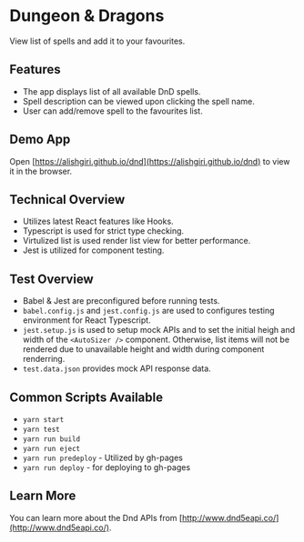 # Dungeon & Dragons
View list of spells and add it to your favourites.

## Features
- The app displays list of all available DnD spells.
- Spell description can be viewed upon clicking the spell name.
- User can add/remove spell to the favourites list. 

## Demo App
Open [https://alishgiri.github.io/dnd](https://alishgiri.github.io/dnd) to view it in the browser.

## Technical Overview
- Utilizes latest React features like Hooks.
- Typescript is used for strict type checking.
- Virtulized list is used render list view for better performance.
- Jest is utilized for component testing.

## Test Overview
- Babel & Jest are preconfigured before running tests.
- `babel.config.js` and `jest.config.js` are used to configures testing environment for React Typescript.
- `jest.setup.js` is used to setup mock APIs and to set the initial heigh and width of the `<AutoSizer />` component. Otherwise, list items will not be rendered due to unavailable height and width during component renderring.
- `test.data.json` provides mock API response data.

## Common Scripts Available
- `yarn start`
- `yarn test`
- `yarn run build`
- `yarn run eject`
- `yarn run predeploy` - Utilized by gh-pages
- `yarn run deploy` - for deploying to gh-pages 

## Learn More

You can learn more about the Dnd APIs from [http://www.dnd5eapi.co/](http://www.dnd5eapi.co/).
